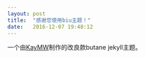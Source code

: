 ```yaml
---
layout: post
title:  "感谢您使用biu主题！"
date:   2016-12-07 19:48:12
---
```

一个由[KayMW](https://github.com/RedL0tus)制作的改良款butane jekyll主题。
